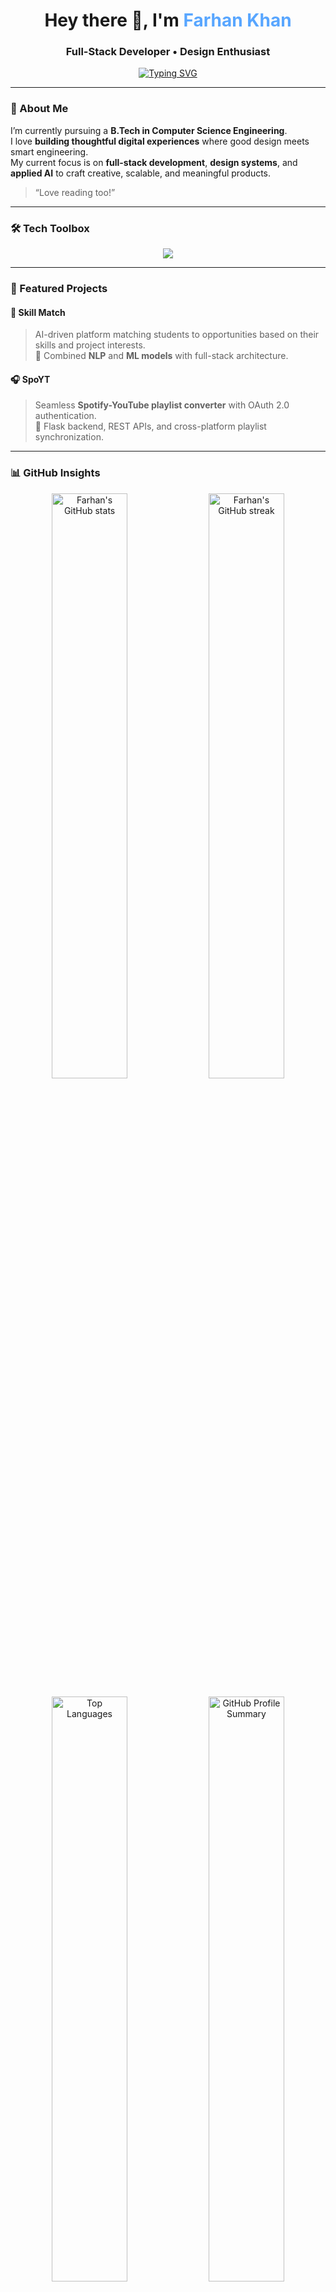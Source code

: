 <h1 align="center">Hey there 👋, I'm <span style="color:#58a6ff;">Farhan Khan</span></h1>
<h3 align="center">Full-Stack Developer • Design Enthusiast</h3>

<p align="center">
  <a href="https://github.com/fluffysce">
    <img src="https://readme-typing-svg.herokuapp.com?font=Fira+Code&weight=500&size=22&pause=1000&center=true&vCenter=true&width=435&lines=Tinkering+with+design+and+web" alt="Typing SVG" />
  </a>
</p>

---

### 🧠 About Me
I’m currently pursuing a **B.Tech in Computer Science Engineering**.  
I love **building thoughtful digital experiences** where good design meets smart engineering.  
My current focus is on **full-stack development**, **design systems**, and **applied AI** to craft creative, scalable, and meaningful products.

> “Love reading too!”

---

### 🛠️ Tech Toolbox

<p align="center">
  <img src="https://skillicons.dev/icons?i=react,nextjs,typescript,tailwind,nodejs,express,python,fastapi,firebase,aws,git,figma&perline=6" />
</p>

---

### 🌟 Featured Projects

#### 🎯 Skill Match
> AI-driven platform matching students to opportunities based on their skills and project interests.  
> 🧩 Combined **NLP** and **ML models** with full-stack architecture.

#### 🎧 SpoYT
> Seamless **Spotify-YouTube playlist converter** with OAuth 2.0 authentication.  
> 🔁 Flask backend, REST APIs, and cross-platform playlist synchronization.

---


### 📊 GitHub Insights

<p align="center">
  <img width="49%" src="https://github-readme-stats.vercel.app/api?username=fluffysce&show_icons=true&theme=tokyonight&hide_border=true&rank_icon=github" alt="Farhan's GitHub stats" />
  <img width="49%" src="https://streak-stats.demolab.com?user=fluffysce&theme=tokyonight&hide_border=true" alt="Farhan's GitHub streak" />
</p>

<p align="center">
  <img width="49%" src="https://github-readme-stats.vercel.app/api/top-langs/?username=fluffysce&layout=compact&theme=tokyonight&hide_border=true" alt="Top Languages" />
  <img width="49%" src="https://github-profile-summary-cards.vercel.app/api/cards/profile-details?username=fluffysce&theme=tokyonight" alt="GitHub Profile Summary" />
</p>


---

### 🌍 Connect with Me

<p align="center">
  <a href="https://linkedin.com/in/farhan-khan-668439300" target="_blank"><img src="https://skillicons.dev/icons?i=linkedin" width="40"/></a>
  <a href="https://twitter.com/kooky_v0" target="_blank"><img src="https://skillicons.dev/icons?i=twitter" width="40"/></a>
  <a href="mailto:khanfarhan1510@gmail.com" target="_blank"><img src="https://skillicons.dev/icons?i=gmail" width="40"/></a>
</p>

---

<p align="center">
  <i>“Tinkering with design and web — one idea at a time.”</i>  
</p>

<p align="center">
  <img src="https://komarev.com/ghpvc/?username=fluffysce&label=Profile%20Views&color=blueviolet&style=flat-square" alt="profile views" />
</p>
